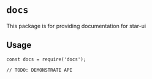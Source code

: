 # `docs`

This package is for providing documentation for star-ui

## Usage

```
const docs = require('docs');

// TODO: DEMONSTRATE API
```
